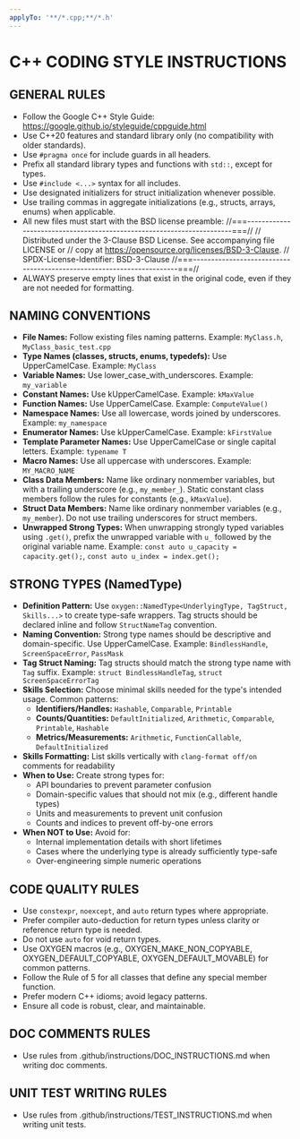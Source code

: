 ```yaml
---
applyTo: '**/*.cpp;**/*.h'
---
```

# C++ CODING STYLE INSTRUCTIONS

## GENERAL RULES

- Follow the Google C++ Style Guide: https://google.github.io/styleguide/cppguide.html
- Use C++20 features and standard library only (no compatibility with older standards).
- Use `#pragma once` for include guards in all headers.
- Prefix all standard library types and functions with `std::`, except for <cstdint> types.
- Use `#include <...>` syntax for all includes.
- Use designated initializers for struct initialization whenever possible.
- Use trailing commas in aggregate initializations (e.g., structs, arrays, enums) when applicable.
- All new files must start with the BSD license preamble:
  //===----------------------------------------------------------------------===//
  // Distributed under the 3-Clause BSD License. See accompanying file LICENSE or
  // copy at https://opensource.org/licenses/BSD-3-Clause.
  // SPDX-License-Identifier: BSD-3-Clause
  //===----------------------------------------------------------------------===//
- ALWAYS preserve empty lines that exist in the original code, even if they are not needed for formatting.

## NAMING CONVENTIONS

- **File Names:** Follow existing files naming patterns. Example: `MyClass.h`, `MyClass_basic_test.cpp`
- **Type Names (classes, structs, enums, typedefs):** Use UpperCamelCase. Example: `MyClass`
- **Variable Names:** Use lower_case_with_underscores. Example: `my_variable`
- **Constant Names:** Use kUpperCamelCase. Example: `kMaxValue`
- **Function Names:** Use UpperCamelCase. Example: `ComputeValue()`
- **Namespace Names:** Use all lowercase, words joined by underscores. Example: `my_namespace`
- **Enumerator Names:** Use kUpperCamelCase. Example: `kFirstValue`
- **Template Parameter Names:** Use UpperCamelCase or single capital letters. Example: `typename T`
- **Macro Names:** Use all uppercase with underscores. Example: `MY_MACRO_NAME`
- **Class Data Members:** Name like ordinary nonmember variables, but with a trailing underscore (e.g., `my_member_`). Static constant class members follow the rules for constants (e.g., `kMaxValue`).
- **Struct Data Members:** Name like ordinary nonmember variables (e.g., `my_member`). Do not use trailing underscores for struct members.
- **Unwrapped Strong Types:** When unwrapping strongly typed variables using `.get()`, prefix the unwrapped variable with `u_` followed by the original variable name. Example: `const auto u_capacity = capacity.get();`, `const auto u_index = index.get();`

## STRONG TYPES (NamedType)

- **Definition Pattern:** Use `oxygen::NamedType<UnderlyingType, TagStruct, Skills...>` to create type-safe wrappers. Tag structs should be declared inline and follow `StructNameTag` convention.
- **Naming Convention:** Strong type names should be descriptive and domain-specific. Use UpperCamelCase. Example: `BindlessHandle`, `ScreenSpaceError`, `PassMask`
- **Tag Struct Naming:** Tag structs should match the strong type name with `Tag` suffix. Example: `struct BindlessHandleTag`, `struct ScreenSpaceErrorTag`
- **Skills Selection:** Choose minimal skills needed for the type's intended usage. Common patterns:
  - **Identifiers/Handles:** `Hashable`, `Comparable`, `Printable`
  - **Counts/Quantities:** `DefaultInitialized`, `Arithmetic`, `Comparable`, `Printable`, `Hashable`
  - **Metrics/Measurements:** `Arithmetic`, `FunctionCallable`, `DefaultInitialized`
- **Skills Formatting:** List skills vertically with `clang-format off/on` comments for readability
- **When to Use:** Create strong types for:
  - API boundaries to prevent parameter confusion
  - Domain-specific values that should not mix (e.g., different handle types)
  - Units and measurements to prevent unit confusion
  - Counts and indices to prevent off-by-one errors
- **When NOT to Use:** Avoid for:
  - Internal implementation details with short lifetimes
  - Cases where the underlying type is already sufficiently type-safe
  - Over-engineering simple numeric operations

## CODE QUALITY RULES

- Use `constexpr`, `noexcept`, and `auto` return types where appropriate.
- Prefer compiler auto-deduction for return types unless clarity or reference return type is needed.
- Do not use `auto` for void return types.
- Use OXYGEN macros (e.g., OXYGEN_MAKE_NON_COPYABLE, OXYGEN_DEFAULT_COPYABLE, OXYGEN_DEFAULT_MOVABLE) for common patterns.
- Follow the Rule of 5 for all classes that define any special member function.
- Prefer modern C++ idioms; avoid legacy patterns.
- Ensure all code is robust, clear, and maintainable.

## DOC COMMENTS RULES

- Use rules from .github/instructions/DOC_INSTRUCTIONS.md when writing doc comments.

## UNIT TEST WRITING RULES

- Use rules from .github/instructions/TEST_INSTRUCTIONS.md when writing unit tests.
